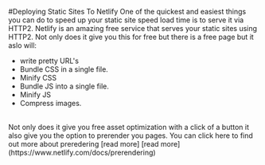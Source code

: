 #Deploying Static Sites To Netlify
One of the quickest and easiest things you can do to speed up your static site speed load time is to serve it via HTTP2. Netlify is an amazing free service that serves your static sites using HTTP2. Not only does it give you this for free but there is a free page but it aslo will:
* write pretty URL's
* Bundle CSS in a single file.
* Minify CSS
* Bundle JS into a single file.
* Minify JS
* Compress images.
<br/>
 Not only does it give you free asset optimization with a click of a button it also give you the option to prerender you pages. You can  click here to find out more about preredering [read more]
 [read more](https://www.netlify.com/docs/prerendering)
 
 


